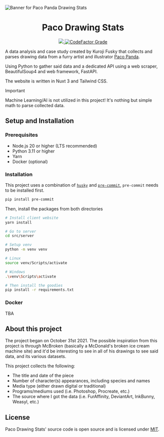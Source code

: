 ![Banner for Paco Panda Drawing Stats](https://user-images.githubusercontent.com/94678583/208869784-c68b5483-8e18-4d01-9163-d502b4cb40c5.png)

<div align="center">
  <h1 align="center">Paco Drawing Stats</h1>

  <a href="https://opensource.org/licenses/MIT">
		<img src="https://img.shields.io/github/license/kuroji-fusky/pacopanda-drawing-stats?style=flat-square">
	</a>
  <a href="https://www.codefactor.io/repository/github/kuroji-fusky/pacopanda-drawing-stats">
    <img alt="CodeFactor Grade" src="https://img.shields.io/codefactor/grade/github/kuroji-fusky/pacopanda-drawing-stats?style=flat-square">
  </a>
</div>

A data analysis and case study created by Kuroji Fusky that collects
and parses drawing data from a furry artist and illustrator [Paco Panda][paco].

Using Python to gather said data and a dedicated API using a web scraper,
BeautifulSoup4 and web framework, FastAPI.

The website is written in Nuxt 3 and Tailwind CSS.

> [!IMPORTANT]
> Machine Learning/AI is not utilized in this project! It's nothing but simple math
> to parse collected data.

## Setup and Installation

### Prerequisites

- Node.js 20 or higher (LTS recommended)
- Python 3.11 or higher
- Yarn
- Docker (optional)

### Installation

This project uses a combination of [`husky`](https://github.com/typicode/husky) and [`pre-commit`](https://pre-commit.com),
`pre-commit` needs to be installed first.

```sh
pip install pre-commit
```

Then, install the packages from both directories

```sh
# Install client website
yarn install

# Go to server
cd src/server

# Setup venv
python -m venv venv

# Linux
source venv/Scripts/activate

# Windows
.\venv\Scripts\activate

# Then install the goodies
pip install -r requirements.txt
```

### Docker

TBA

## About this project

The project began on October 31st 2021. The possible inspiration from this
project is through McBroken (basically a McDonald's broken ice cream machine
site) and it'd be interesting to see in all of his drawings to see said data,
and its various datasets.

This project collects the following:

- The title and date of the piece
- Number of character(s) appearances, including species and names
- Media type (either drawn digital or traditional)
- Programs/mediums used (i.e. Photoshop, Procreate, etc.)
- The source where I got the data (i.e. FurAffinity, DeviantArt, InkBunny,
  Weasyl, etc.)

## License

Paco Drawing Stats' source code is open source and is licensed under
[MIT](https://opensource.org/licenses/MIT).

[paco]: https://twitter.com/panda_paco
